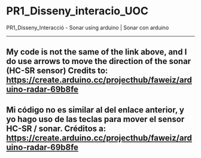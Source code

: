 # PR1_Disseny_interacio_UOC
PR1_Disseny_Interacció - Sonar using arduino | Sonar con arduino

-----------------------------------------------------------------------------------------------------------------------------------------
My code is not the same of the link above, and I do use arrows to move the direction of the sonar (HC-SR sensor)
Credits to: https://create.arduino.cc/projecthub/faweiz/arduino-radar-69b8fe
-----------------------------------------------------------------------------------------------------------------------------------------
Mi código no es similar al del enlace anterior, y yo hago uso de las teclas para mover el sensor HC-SR / sonar.
Créditos a: https://create.arduino.cc/projecthub/faweiz/arduino-radar-69b8fe
-----------------------------------------------------------------------------------------------------------------------------------------
